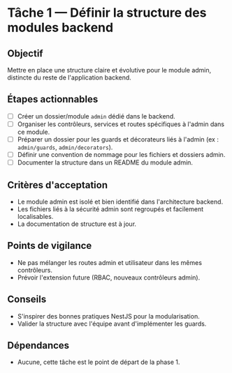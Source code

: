 # Tâche 1 — Définir la structure des modules backend

## Objectif
Mettre en place une structure claire et évolutive pour le module admin, distincte du reste de l'application backend.

## Étapes actionnables
- [ ] Créer un dossier/module `admin` dédié dans le backend.
- [ ] Organiser les contrôleurs, services et routes spécifiques à l'admin dans ce module.
- [ ] Préparer un dossier pour les guards et décorateurs liés à l'admin (ex : `admin/guards`, `admin/decorators`).
- [ ] Définir une convention de nommage pour les fichiers et dossiers admin.
- [ ] Documenter la structure dans un README du module admin.

## Critères d'acceptation
- Le module admin est isolé et bien identifié dans l'architecture backend.
- Les fichiers liés à la sécurité admin sont regroupés et facilement localisables.
- La documentation de structure est à jour.

## Points de vigilance
- Ne pas mélanger les routes admin et utilisateur dans les mêmes contrôleurs.
- Prévoir l'extension future (RBAC, nouveaux contrôleurs admin).

## Conseils
- S'inspirer des bonnes pratiques NestJS pour la modularisation.
- Valider la structure avec l'équipe avant d'implémenter les guards.

## Dépendances
- Aucune, cette tâche est le point de départ de la phase 1. 